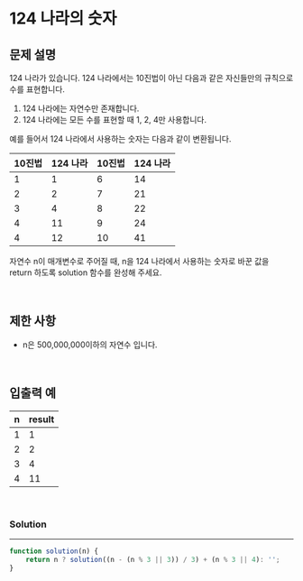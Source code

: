 # 124 나라의 숫자

## 문제 설명
124 나라가 있습니다. 124 나라에서는 10진법이 아닌 다음과 같은 자신들만의 규칙으로 수를 표현합니다.

1. 124 나라에는 자연수만 존재합니다.
2. 124 나라에는 모든 수를 표현할 때 1, 2, 4만 사용합니다.

예를 들어서 124 나라에서 사용하는 숫자는 다음과 같이 변환됩니다.

| 10진법 | 124 나라 | 10진법 | 124 나라 |
| --- | --- | --- | --- |
| 1 | 1 | 6 | 14 |
| 2 | 2 | 7 | 21 |
| 3 | 4 | 8 | 22 |
| 4 | 11 | 9 | 24 |
| 4 | 12 | 10 | 41 |

자연수 n이 매개변수로 주어질 때, n을 124 나라에서 사용하는 숫자로 바꾼 값을 return 하도록 solution 함수를 완성해 주세요.

<br/>

## 제한 사항
- n은 500,000,000이하의 자연수 입니다.

<br/>

## 입출력 예

| n | result |
| --- | --- |
| 1 | 1 |
| 2 | 2 |
| 3 | 4 |
| 4 | 11 |

<br/>

### Solution

---

```javascript
function solution(n) {
    return n ? solution((n - (n % 3 || 3)) / 3) + (n % 3 || 4): '';
}
```